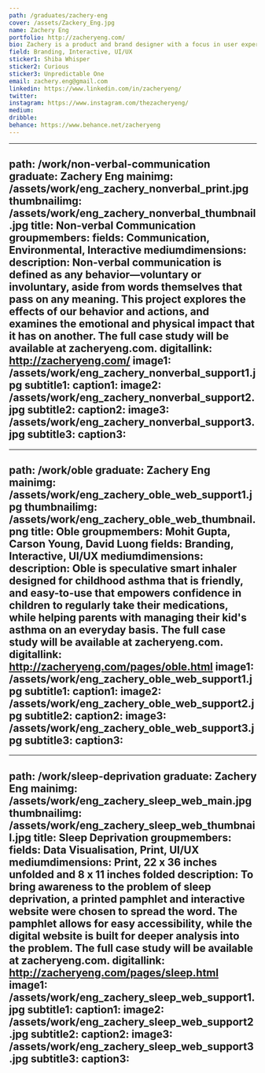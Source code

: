 ```yaml
---
path: /graduates/zachery-eng
cover: /assets/Zackery_Eng.jpg
name: Zachery Eng
portfolio: http://zacheryeng.com/
bio: Zachery is a product and brand designer with a focus in user experience, visual and interaction design. He enjoys ideating and creating products that can ultimately solve world wide problems.
field: Branding, Interactive, UI/UX
sticker1: Shiba Whisper
sticker2: Curious
sticker3: Unpredictable One
email: zachery.eng@gmail.com
linkedin: https://www.linkedin.com/in/zacheryeng/
twitter:
instagram: https://www.instagram.com/thezacheryeng/
medium:
dribble:
behance: https://www.behance.net/zacheryeng
---
```


---
path: /work/non-verbal-communication
graduate: Zachery Eng
mainimg: /assets/work/eng_zachery_nonverbal_print.jpg
thumbnailimg: /assets/work/eng_zachery_nonverbal_thumbnail.jpg
title: Non-verbal Communication
groupmembers:
fields: Communication, Environmental, Interactive
mediumdimensions:
description: Non-verbal communication is defined as any behavior—voluntary or involuntary, aside from words themselves that pass on any meaning. This project explores the effects of our behavior and actions, and examines the emotional and physical impact that it has on another. The full case study will be available at zacheryeng.com.
digitallink: http://zacheryeng.com/
image1: /assets/work/eng_zachery_nonverbal_support1.jpg
subtitle1:
caption1:
image2: /assets/work/eng_zachery_nonverbal_support2.jpg
subtitle2:
caption2:
image3: /assets/work/eng_zachery_nonverbal_support3.jpg
subtitle3:
caption3:
---

---
path: /work/oble
graduate: Zachery Eng
mainimg: /assets/work/eng_zachery_oble_web_support1.jpg
thumbnailimg: /assets/work/eng_zachery_oble_web_thumbnail.png
title: Oble
groupmembers: Mohit Gupta, Carson Young, David Luong
fields: Branding, Interactive, UI/UX
mediumdimensions:
description: Oble is speculative smart inhaler designed for childhood asthma that is friendly,  and easy-to-use that empowers confidence in children to regularly take their medications, while helping parents with managing their kid's asthma on an everyday basis. The full case study will be available at zacheryeng.com.
digitallink: http://zacheryeng.com/pages/oble.html
image1: /assets/work/eng_zachery_oble_web_support1.jpg
subtitle1:
caption1:
image2: /assets/work/eng_zachery_oble_web_support2.jpg
subtitle2:
caption2:
image3: /assets/work/eng_zachery_oble_web_support3.jpg
subtitle3:
caption3:
---

---
path: /work/sleep-deprivation
graduate: Zachery Eng
mainimg: /assets/work/eng_zachery_sleep_web_main.jpg
thumbnailimg: /assets/work/eng_zachery_sleep_web_thumbnail.jpg
title: Sleep Deprivation
groupmembers:
fields: Data Visualisation, Print, UI/UX
mediumdimensions: Print, 22 x 36 inches unfolded and 8 x 11 inches folded
description: To bring awareness to the problem of sleep deprivation, a printed pamphlet and interactive website were chosen to spread the word. The pamphlet allows for easy accessibility, while the digital website is built for deeper analysis into the problem. The full case study will be available at zacheryeng.com.
digitallink: http://zacheryeng.com/pages/sleep.html
image1: /assets/work/eng_zachery_sleep_web_support1.jpg
subtitle1:
caption1:
image2: /assets/work/eng_zachery_sleep_web_support2.jpg
subtitle2:
caption2:
image3: /assets/work/eng_zachery_sleep_web_support3.jpg
subtitle3:
caption3:
---
